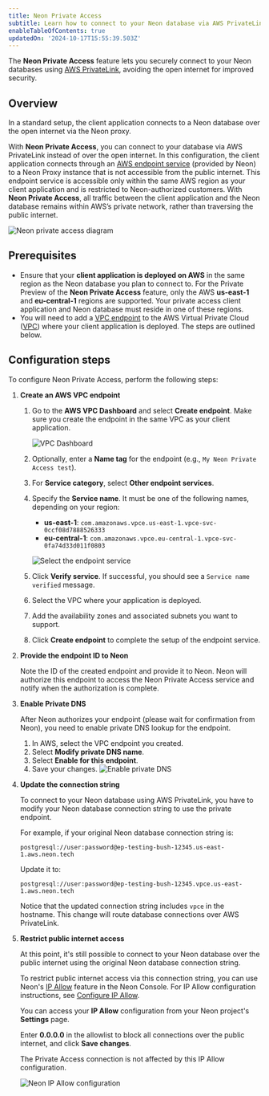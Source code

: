 ```yaml
---
title: Neon Private Access
subtitle: Learn how to connect to your Neon database via AWS PrivateLink
enableTableOfContents: true
updatedOn: '2024-10-17T15:55:39.503Z'
---
```


<PrivatePreview />

The **Neon Private Access** feature lets you securely connect to your Neon databases using [AWS PrivateLink](https://docs.aws.amazon.com/vpc/latest/privatelink/concepts.html), avoiding the open internet for improved security.

## Overview

In a standard setup, the client application connects to a Neon database over the open internet via the Neon proxy.

With **Neon Private Access**, you can connect to your database via AWS PrivateLink instead of over the open internet. In this configuration, the client application connects through an [AWS endpoint service](https://docs.aws.amazon.com/vpc/latest/privatelink/configure-endpoint-service.html) (provided by Neon) to a Neon Proxy instance that is not accessible from the public internet. This endpoint service is accessible only within the same AWS region as your client application and is restricted to Neon-authorized customers. With **Neon Private Access**, all traffic between the client application and the Neon database remains within AWS’s private network, rather than traversing the public internet.

![Neon private access diagram](/docs/guides/neon_private_access.jpg)

## Prerequisites

- Ensure that your **client application is deployed on AWS** in the same region as the Neon database you plan to connect to. For the Private Preview of the **Neon Private Access** feature, only the AWS **us-east-1** and **eu-central-1** regions are supported. Your private access client application and Neon database must reside in one of these regions.
- You will need to add a [VPC endpoint](https://docs.aws.amazon.com/vpc/latest/privatelink/concepts.html#concepts-vpc-endpoints) to the AWS Virtual Private Cloud ([VPC](https://docs.aws.amazon.com/vpc/latest/userguide/what-is-amazon-vpc.html)) where your client application is deployed. The steps are outlined below.

## Configuration steps

To configure Neon Private Access, perform the following steps:

1. **Create an AWS VPC endpoint**

   1. Go to the **AWS VPC Dashboard** and select **Create endpoint**. Make sure you create the endpoint in the same VPC as your client application.

      ![VPC Dashboard](/docs/guides/pl_vpc_dashboard.png)

   1. Optionally, enter a **Name tag** for the endpoint (e.g., `My Neon Private Access test`).
   1. For **Service category**, select **Other endpoint services**.
   1. Specify the **Service name**. It must be one of the following names, depending on your region:

      - **us-east-1**: `com.amazonaws.vpce.us-east-1.vpce-svc-0ccf08d7888526333`
      - **eu-central-1**: `com.amazonaws.vpce.eu-central-1.vpce-svc-0fa74d33d011f0803`

      ![Select the endpoint service](/docs/guides/pl_select_endpoint_service.png)

   1. Click **Verify service**. If successful, you should see a `Service name verified` message.
   1. Select the VPC where your application is deployed.
   1. Add the availability zones and associated subnets you want to support.
   1. Click **Create endpoint** to complete the setup of the endpoint service.

2. **Provide the endpoint ID to Neon**

   Note the ID of the created endpoint and provide it to Neon. Neon will authorize this endpoint to access the Neon Private Access service and notify when the authorization is complete.

3. **Enable Private DNS**

   After Neon authorizes your endpoint (please wait for confirmation from Neon), you need to enable private DNS lookup for the endpoint.

   1. In AWS, select the VPC endpoint you created.
   1. Select **Modify private DNS name**.
   1. Select **Enable for this endpoint**.
   1. Save your changes.
      ![Enable private DNS](/docs/guides/pl_enable_private_dns.png)

4. **Update the connection string**

   To connect to your Neon database using AWS PrivateLink, you have to modify your Neon database connection string to use the private endpoint.

   For example, if your original Neon database connection string is:

   ```
   postgresql://user:password@ep-testing-bush-12345.us-east-1.aws.neon.tech
   ```

   Update it to:

   ```
   postgresql://user:password@ep-testing-bush-12345.vpce.us-east-1.aws.neon.tech
   ```

   Notice that the updated connection string includes `vpce` in the hostname. This change will route database connections over AWS PrivateLink.

5. **Restrict public internet access**

   At this point, it's still possible to connect to your Neon database over the public internet using the original Neon database connection string.

   To restrict public internet access via this connection string, you can use Neon's [IP Allow](/docs/introduction/ip-allow) feature in the Neon Console. For IP Allow configuration instructions, see [Configure IP Allow](/docs/manage/projects#configure-ip-allow).

   You can access your **IP Allow** configuration from your Neon project's **Settings** page.

   Enter **0.0.0.0** in the allowlist to block all connections over the public internet, and click **Save changes**.

   <Admonition type="note">
    The Private Access connection is not affected by this IP Allow configuration.
   </Admonition>

   ![Neon IP Allow configuration](/docs/guides/pl_neon_ip_allow.png)

<NeedHelp />

